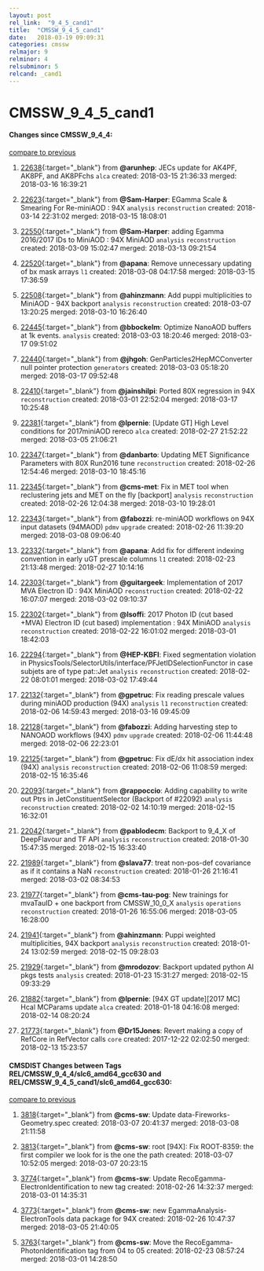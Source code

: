 ```yaml
---
layout: post
rel_link:  "9_4_5_cand1"
title:  "CMSSW_9_4_5_cand1"
date:   2018-03-19 09:09:31
categories: cmssw
relmajor: 9
relminor: 4
relsubminor: 5
relcand: _cand1
---
```


# CMSSW_9_4_5_cand1
#### Changes since CMSSW_9_4_4:
[compare to previous](https://github.com/cms-sw/cmssw/compare/CMSSW_9_4_4...CMSSW_9_4_5_cand1)



1. [22638](http://github.com/cms-sw/cmssw/pull/22638){:target="_blank"}  from **@arunhep**: JECs update for AK4PF, AK8PF, and AK8PFchs `alca`  created: 2018-03-15 21:36:33 merged: 2018-03-16 16:39:21



2. [22623](http://github.com/cms-sw/cmssw/pull/22623){:target="_blank"}  from **@Sam-Harper**: EGamma Scale & Smearing For Re-miniAOD : 94X `analysis`  `reconstruction`  created: 2018-03-14 22:31:02 merged: 2018-03-15 18:08:01



3. [22550](http://github.com/cms-sw/cmssw/pull/22550){:target="_blank"}  from **@Sam-Harper**: adding Egamma 2016/2017 IDs to MiniAOD : 94X MiniAOD `analysis`  `reconstruction`  created: 2018-03-09 15:02:47 merged: 2018-03-13 09:21:54



4. [22520](http://github.com/cms-sw/cmssw/pull/22520){:target="_blank"}  from **@apana**: Remove unnecessary updating of bx mask arrays `l1`  created: 2018-03-08 04:17:58 merged: 2018-03-15 17:36:59



5. [22508](http://github.com/cms-sw/cmssw/pull/22508){:target="_blank"}  from **@ahinzmann**: Add puppi multiplicities to MiniAOD - 94X backport `analysis`  `reconstruction`  created: 2018-03-07 13:20:25 merged: 2018-03-10 16:26:40



6. [22445](http://github.com/cms-sw/cmssw/pull/22445){:target="_blank"}  from **@bbockelm**: Optimize NanoAOD buffers at 1k events. `analysis`  created: 2018-03-03 18:20:46 merged: 2018-03-17 09:51:02



7. [22440](http://github.com/cms-sw/cmssw/pull/22440){:target="_blank"}  from **@jhgoh**: GenParticles2HepMCConverter null pointer protection `generators`  created: 2018-03-03 05:18:20 merged: 2018-03-17 09:52:48



8. [22410](http://github.com/cms-sw/cmssw/pull/22410){:target="_blank"}  from **@jainshilpi**: Ported 80X regression in 94X `reconstruction`  created: 2018-03-01 22:52:04 merged: 2018-03-17 10:25:48



9. [22381](http://github.com/cms-sw/cmssw/pull/22381){:target="_blank"}  from **@lpernie**: [Update GT] High Level conditions for 2017miniAOD rereco `alca`  created: 2018-02-27 21:52:22 merged: 2018-03-05 21:06:21



10. [22347](http://github.com/cms-sw/cmssw/pull/22347){:target="_blank"}  from **@danbarto**: Updating MET Significance Parameters with 80X Run2016 tune `reconstruction`  created: 2018-02-26 12:54:46 merged: 2018-03-10 18:45:16



11. [22345](http://github.com/cms-sw/cmssw/pull/22345){:target="_blank"}  from **@cms-met**: Fix in MET tool when reclustering jets and MET on the fly [backport] `analysis`  `reconstruction`  created: 2018-02-26 12:04:38 merged: 2018-03-10 19:28:01



12. [22343](http://github.com/cms-sw/cmssw/pull/22343){:target="_blank"}  from **@fabozzi**: re-miniAOD workflows on 94X input datasets (94MAOD) `pdmv`  `upgrade`  created: 2018-02-26 11:39:20 merged: 2018-03-08 09:06:40



13. [22332](http://github.com/cms-sw/cmssw/pull/22332){:target="_blank"}  from **@apana**: Add fix for different indexing convention in early uGT prescale columns `l1`  created: 2018-02-23 21:13:48 merged: 2018-02-27 10:14:16



14. [22303](http://github.com/cms-sw/cmssw/pull/22303){:target="_blank"}  from **@guitargeek**: Implementation of 2017 MVA Electron ID : 94X MiniAOD `reconstruction`  created: 2018-02-22 16:07:07 merged: 2018-03-02 09:10:37



15. [22302](http://github.com/cms-sw/cmssw/pull/22302){:target="_blank"}  from **@lsoffi**: 2017 Photon ID (cut based +MVA) Electron ID (cut based) implementation : 94X MiniAOD `analysis`  `reconstruction`  created: 2018-02-22 16:01:02 merged: 2018-03-01 18:42:03



16. [22294](http://github.com/cms-sw/cmssw/pull/22294){:target="_blank"}  from **@HEP-KBFI**: Fixed segmentation violation in PhysicsTools/SelectorUtils/interface/PFJetIDSelectionFunctor in case subjets are of type pat::Jet `analysis`  `reconstruction`  created: 2018-02-22 08:01:01 merged: 2018-03-02 17:49:44



17. [22132](http://github.com/cms-sw/cmssw/pull/22132){:target="_blank"}  from **@gpetruc**: Fix reading prescale values during miniAOD production (94X) `analysis`  `l1`  `reconstruction`  created: 2018-02-06 14:59:43 merged: 2018-03-16 09:45:09



18. [22128](http://github.com/cms-sw/cmssw/pull/22128){:target="_blank"}  from **@fabozzi**: Adding harvesting step to NANOAOD workflows (94X) `pdmv`  `upgrade`  created: 2018-02-06 11:44:48 merged: 2018-02-06 22:23:01



19. [22125](http://github.com/cms-sw/cmssw/pull/22125){:target="_blank"}  from **@gpetruc**: Fix dE/dx hit association index (94X) `analysis`  `reconstruction`  created: 2018-02-06 11:08:59 merged: 2018-02-15 16:35:46



20. [22093](http://github.com/cms-sw/cmssw/pull/22093){:target="_blank"}  from **@rappoccio**: Adding capability to write out Ptrs in JetConstituentSelector (Backport of #22092) `analysis`  `reconstruction`  created: 2018-02-02 14:10:19 merged: 2018-02-15 16:32:01



21. [22042](http://github.com/cms-sw/cmssw/pull/22042){:target="_blank"}  from **@pablodecm**: Backport to 9_4_X of DeepFlavour and TF API `analysis`  `reconstruction`  created: 2018-01-30 15:47:35 merged: 2018-02-15 16:33:40



22. [21989](http://github.com/cms-sw/cmssw/pull/21989){:target="_blank"}  from **@slava77**: treat non-pos-def covariance as if it contains a NaN `reconstruction`  created: 2018-01-26 21:16:41 merged: 2018-03-02 08:34:53



23. [21977](http://github.com/cms-sw/cmssw/pull/21977){:target="_blank"}  from **@cms-tau-pog**: New trainings for mvaTauID + one backport from CMSSW_10_0_X `analysis`  `operations`  `reconstruction`  created: 2018-01-26 16:55:06 merged: 2018-03-05 16:28:00



24. [21941](http://github.com/cms-sw/cmssw/pull/21941){:target="_blank"}  from **@ahinzmann**: Puppi weighted multiplicities, 94X backport `analysis`  `reconstruction`  created: 2018-01-24 13:02:59 merged: 2018-02-15 09:28:03



25. [21929](http://github.com/cms-sw/cmssw/pull/21929){:target="_blank"}  from **@mrodozov**: Backport updated python AI pkgs tests `analysis`  created: 2018-01-23 15:31:27 merged: 2018-02-15 09:33:29



26. [21882](http://github.com/cms-sw/cmssw/pull/21882){:target="_blank"}  from **@lpernie**: [94X GT update][2017 MC] Hcal MCParams update `alca`  created: 2018-01-18 04:16:08 merged: 2018-02-14 08:20:24



27. [21773](http://github.com/cms-sw/cmssw/pull/21773){:target="_blank"}  from **@Dr15Jones**: Revert making a copy of RefCore in RefVector calls `core`  created: 2017-12-22 02:02:50 merged: 2018-02-13 15:23:57



#### CMSDIST Changes between Tags REL/CMSSW_9_4_4/slc6_amd64_gcc630 and REL/CMSSW_9_4_5_cand1/slc6_amd64_gcc630:
[compare to previous](https://github.com/cms-sw/cmsdist/compare/REL/CMSSW_9_4_4/slc6_amd64_gcc630...REL/CMSSW_9_4_5_cand1/slc6_amd64_gcc630)



1. [3818](http://github.com/cms-sw/cmsdist/pull/3818){:target="_blank"}  from **@cms-sw**: Update data-Fireworks-Geometry.spec created: 2018-03-07 20:41:37 merged: 2018-03-08 21:11:58

2. [3813](http://github.com/cms-sw/cmsdist/pull/3813){:target="_blank"}  from **@cms-sw**: root [94X]: Fix ROOT-8359: the first compiler we look for is the one the path created: 2018-03-07 10:52:05 merged: 2018-03-07 20:23:15

3. [3774](http://github.com/cms-sw/cmsdist/pull/3774){:target="_blank"}  from **@cms-sw**: Update RecoEgamma-ElectronIdentification to new tag created: 2018-02-26 14:32:37 merged: 2018-03-01 14:35:31

4. [3773](http://github.com/cms-sw/cmsdist/pull/3773){:target="_blank"}  from **@cms-sw**: new EgammaAnalysis-ElectronTools data package for 94X created: 2018-02-26 10:47:37 merged: 2018-03-05 21:40:05

5. [3763](http://github.com/cms-sw/cmsdist/pull/3763){:target="_blank"}  from **@cms-sw**: Move the RecoEgamma-PhotonIdentification tag from 04 to 05 created: 2018-02-23 08:57:24 merged: 2018-03-01 14:28:50
